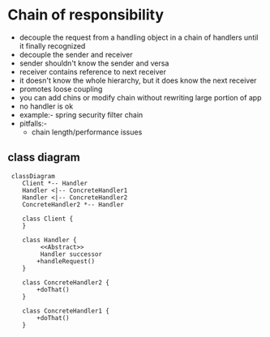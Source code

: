 # Chain of responsibility
- decouple the request from a handling object in a chain of handlers until it finally  recognized
- decouple the sender and receiver
- sender shouldn't know the sender and versa 
- receiver contains reference to next receiver
- it doesn't know the whole hierarchy, but it does know the next receiver
- promotes loose coupling 
- you can add chins or modify chain without rewriting large portion of app
- no handler is ok
- example:- spring security filter chain
- pitfalls:-
  - chain length/performance issues


## class diagram

```mermaid
 classDiagram
    Client *-- Handler
    Handler <|-- ConcreteHandler1
    Handler <|-- ConcreteHandler2
    ConcreteHandler2 *-- Handler
    
    class Client {
    }
    
    class Handler {
         <<Abstract>>
         Handler successor
        +handleRequest()
    }
    
    class ConcreteHandler2 {
        +doThat()
    } 
    
    class ConcreteHandler1 {
        +doThat()
    } 
    
```